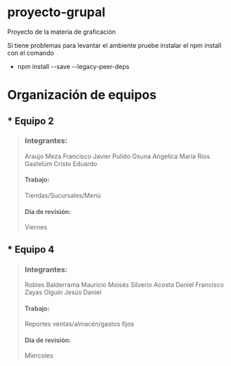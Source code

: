# proyecto-grupal
Proyecto de la materia de graficación

Si tiene problemas para levantar el ambiente pruebe instalar el npm install con el comando

* npm install --save --legacy-peer-deps

# Organización de equipos

## * Equipo 2
> ### Integrantes:
> Araujo Meza Francisco Javier
> Pulido Osuna Angelica Maria
> Ríos Gastelúm Cristo Eduardo
> #### Trabajo:
> Tiendas/Sucursales/Menú
> #### Día de revisión:
> Viernes

## * Equipo 4
> ### Integrantes:
> Robles Balderrama Mauricio Moisés 
> Silverio Acosta Daniel Francisco
> Zayas Olguín Jesús Daniel
> #### Trabajo:
> Reportes ventas/almacén/gastos fijos
> #### Día de revisión:
> Miercoles
